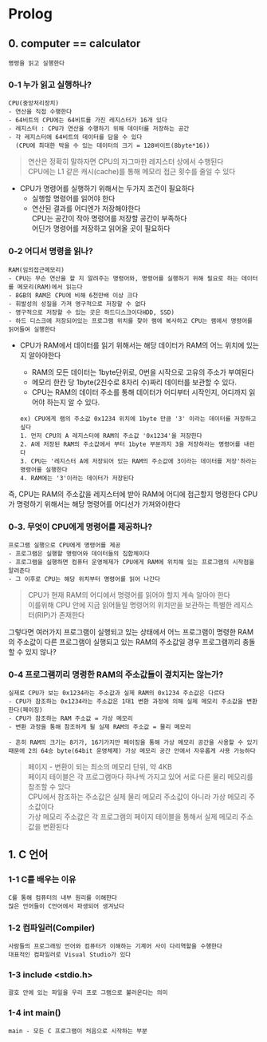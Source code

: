# Prolog

## 0. computer == calculator<br>
	명령을 읽고 실행한다
 
### 0-1 누가 읽고 실행하나?
	CPU(중앙처리장치)
	- 연산을 직접 수행한다
	- 64비트의 CPU에는 64비트를 가진 레지스터가 16개 있다
	- 레지스터 : CPU가 연산을 수행하기 위해 데이터를 저장하는 공간
	- 각 레지스터에 64비트의 데이터를 담을 수 있다
	  (CPU에 최대한 박을 수 있는 데이터의 크기 = 128바이트(8byte*16))
> 연산은 정확히 말하자면 CPU의 자그마한 레지스터 상에서 수행된다<br>
> CPU에는 L1 같은 캐시(cache)를 통해 메모리 접근 횟수를 줄일 수 있다

	  
* CPU가 명령어를 실행하기 위해서는 두가지 조건이 필요하다
	* 실행할 명령어를 읽어야 한다
	* 연산된 결과를 어디엔가 저장해야한다<br>
		CPU는 공간이 작아 명령어를 저장할 공간이 부족하다<br>
		어딘가 명령어를 저장하고 읽어올 곳이 필요하다

### 0-2 어디서 명령을 읽나?
	RAM(임의접근메모리)
	- CPU는 무슨 연산을 할 지 알려주는 명령어와, 명령어를 실행하기 위해 필요로 하는 데이터를 메모리(RAM)에서 읽는다
	- 8GB의 RAM은 CPU에 비해 6천만배 이상 크다
	- 휘발성의 성질을 가져 영구적으로 저장할 수 없다
	- 영구적으로 저장할 수 있는 곳은 하드디스크이다HDD, SSD)
	- 하드 디스크에 저장되어있는 프로그램 위치를 찾아 램에 복사하고 CPU는 램에서 명령어를 읽어들여 실행한다

* CPU가 RAM에서 데이터를 읽기 위해서는 해당 데이터가 RAM의 어느 위치에 있는지 알아야한다
	* RAM의 모든 데이터는 1byte단위로, 0번을 시작으로 고유의 주소가 부여된다
	* 메모리 한칸 당 1byte(2진수로 8자리 수)짜리 데이터를 보관할 수 있다.
	* CPU는 RAM의 데이터 주소를 통해 데이터가 어디부터 시작인지, 어디까지 읽어야 하는지 알 수 있다.
	
	```
	ex) CPU에게 램의 주소값 0x1234 위치에 1byte 만큼 '3' 이라는 데이터를 저장하고 싶다
	1. 먼저 CPU의 A 레지스터에 RAM의 주소값 '0x1234'을 저장한다
	2. A에 저장된 RAM의 주소값에서 부터 1byte 부분까지 3을 저장하라는 명령어를 내린다
	3. CPU는 '레지스터 A에 저장되어 있는 RAM의 주소값에 3이라는 데이터를 저장'하라는 명령어를 실행한다
	4. RAM에는 '3'이라는 데이터가 저장된다
	```
즉, CPU는 RAM의 주소값을 레지스터에 받아 RAM에 어디에 접근할지 명령한다
CPU가 명령하기 위해서는 해당 명령어를 어디선가 가져와야한다

### 0-3. 무엇이 CPU에게 명령어를 제공하나?
	프로그램 실행으로 CPU에게 명령어를 제공
	- 프로그램은 실행할 명령어와 데이터들의 집합체이다
	- 프로그램을 실행하면 컴퓨터 운영체제가 CPU에게 RAM에 위치해 있는 프로그램의 시작점을 알려준다
	- 그 이후로 CPU는 해당 위치부터 명령어를 읽어 나간다
> CPU가 현재 RAM의 어디에서 명령어를 읽어야 할지 계속 알아야 한다<br>
> 이를위해 CPU 안에 지금 읽어들일 명령어의 위치만을 보관하는 특별한 레지스터(RIP)가 존재한다

그렇다면 여러가지 프로그램이 실행되고 있는 상태에서 어느 프로그램이 명령한 RAM의 주소값이 다른 프로그램이 실행되고 있는 RAM의 주소값일 경우 프로그램끼리 충돌할 수 있지 않나?

### 0-4 프로그램끼리 명령한 RAM의 주소값들이 곂치지는 않는가?
	실제로 CPU가 보는 0x1234라는 주소값과 실제 RAM의 0x1234 주소값은 다르다
	- CPU가 참조하는 0x1234라는 주소값은 1대1 변환 과정에 의해 실제 메모리 주소값을 변환한다(페이징)
	- CPU가 참조하는 RAM 주소값 = 가상 메모리
	- 변환 과정을 통해 참조하게 될 실제 RAM의 주소값 = 물리 메모리
	
	- 흔히 RAM의 크기는 8기가, 16기가지만 페이징을 통해 가상 메모리 공간을 사용할 수 있기 때문에 2의 64승 byte(64bit 운영체제) 가상 메모리 공간 안에서 자유롭게 사용 가능하다
	
> 페이지 - 변환이 되는 최소의 메모리 단위, 약 4KB<br>
>페이지 테이블은 각 프로그램마다 하나씩 가지고 있어 서로 다른 물리 메모리를 참조할 수 있다<br>
> CPU에서 참조하는 주소값은 실제 물리 메모리 주소값이 아니라 가상 메모리 주소값이다<br>
> 가상 메모리 주소값은 각 프로그램의 페이지 테이블을 통해서 실제 메모리 주소값을 변환된다<br>

## 1. C 언어

### 1-1 C를 배우는 이유
	C를 통해 컴퓨터의 내부 원리를 이해한다
	많은 언어들이 C언어에서 파생되어 생겨났다
	
### 1-2 컴파일러(Compiler)
	사람들의 프로그래밍 언어와 컴퓨터가 이해하는 기계어 사이 다리역할을 수행한다
	대표적인 컴파일러로 Visual Studio가 있다
	
### 1-3 include <stdio.h>
	괄호 안에 있는 파일을 우리 프로 그램으로 불러온다는 의미
	
### 1-4 int main()
	main - 모든 C 프로그램이 처음으로 시작하는 부분
	
	